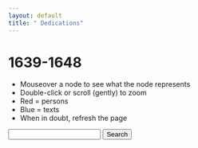 ```yaml
---
layout: default
title: " Dedications"
---
```


# 1639-1648
- Mouseover a node to see what the node represents
- Double-click or scroll (gently) to zoom
- Red = persons
- Blue = texts
- When in doubt, refresh the page


<div id="network"><div class="ui-widget">
   <input id="search">
    <button type="button" onclick="searchNode()">Search</button>
</div></div>

<script src="http://d3js.org/d3.v3.min.js"></script>
<script type='text/javascript' src="http://code.jquery.com/ui/1.11.0/jquery-ui.min.js"> </script>
<script type='text/javascript' src="http://code.jquery.com/ui/1.11.0/themes/smoothness/jquery-ui.css"> </script>
<script src='1639-1648.js'></script>

